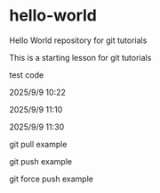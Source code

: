 # hello-world
Hello World repository for git tutorials

This is a starting lesson for git tutorials

test code

2025/9/9 10:22

2025/9/9 11:10

2025/9/9 11:30

git pull example

git push example

git force push example